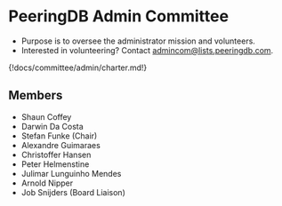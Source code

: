 # PeeringDB Admin Committee

- Purpose is to oversee the administrator mission and volunteers.
- Interested in volunteering? Contact [admincom@lists.peeringdb.com](mailto:admincom@lists.peeringdb.com).

{!docs/committee/admin/charter.md!}

## Members
- Shaun Coffey
- Darwin Da Costa
- Stefan Funke (Chair)
- Alexandre Guimaraes
- Christoffer Hansen
- Peter Helmenstine
- Julimar Lunguinho Mendes
- Arnold Nipper
- Job Snijders (Board Liaison)
